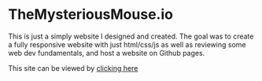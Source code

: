 # TheMysteriousMouse.io

This is just a simply website I designed and created. The goal was to create a fully responsive website with just html/css/js as well as
reviewing some web dev fundamentals, and host a website on Github pages.

This site can be viewed by [clicking here](https://themysteriousmouse.github.io/TheMysteriousMouse.io/index.html)
